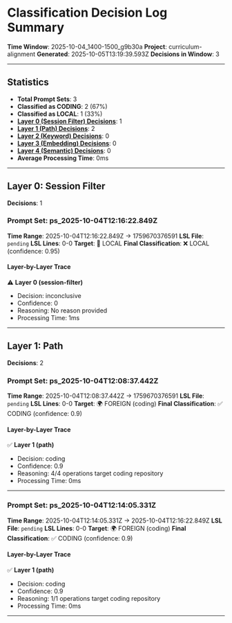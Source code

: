 # Classification Decision Log Summary

**Time Window**: 2025-10-04_1400-1500_g9b30a
**Project**: curriculum-alignment
**Generated**: 2025-10-05T13:19:39.593Z
**Decisions in Window**: 3

---

## Statistics

- **Total Prompt Sets**: 3
- **Classified as CODING**: 2 (67%)
- **Classified as LOCAL**: 1 (33%)
- **[Layer 0 (Session Filter) Decisions](#layer-0-session-filter)**: 1
- **[Layer 1 (Path) Decisions](#layer-1-path)**: 2
- **[Layer 2 (Keyword) Decisions](#layer-2-keyword)**: 0
- **[Layer 3 (Embedding) Decisions](#layer-3-embedding)**: 0
- **[Layer 4 (Semantic) Decisions](#layer-4-semantic)**: 0
- **Average Processing Time**: 0ms

---

## Layer 0: Session Filter

**Decisions**: 1

### Prompt Set: ps_2025-10-04T12:16:22.849Z

**Time Range**: 2025-10-04T12:16:22.849Z → 1759670376591
**LSL File**: `pending`
**LSL Lines**: 0-0
**Target**: 📍 LOCAL
**Final Classification**: ❌ LOCAL (confidence: 0.95)

#### Layer-by-Layer Trace

⚠️ **Layer 0 (session-filter)**
- Decision: inconclusive
- Confidence: 0
- Reasoning: No reason provided
- Processing Time: 1ms

---

## Layer 1: Path

**Decisions**: 2

### Prompt Set: ps_2025-10-04T12:08:37.442Z

**Time Range**: 2025-10-04T12:08:37.442Z → 1759670376591
**LSL File**: `pending`
**LSL Lines**: 0-0
**Target**: 🌍 FOREIGN (coding)
**Final Classification**: ✅ CODING (confidence: 0.9)

#### Layer-by-Layer Trace

✅ **Layer 1 (path)**
- Decision: coding
- Confidence: 0.9
- Reasoning: 4/4 operations target coding repository
- Processing Time: 0ms

---

### Prompt Set: ps_2025-10-04T12:14:05.331Z

**Time Range**: 2025-10-04T12:14:05.331Z → 2025-10-04T12:16:22.849Z
**LSL File**: `pending`
**LSL Lines**: 0-0
**Target**: 🌍 FOREIGN (coding)
**Final Classification**: ✅ CODING (confidence: 0.9)

#### Layer-by-Layer Trace

✅ **Layer 1 (path)**
- Decision: coding
- Confidence: 0.9
- Reasoning: 1/1 operations target coding repository
- Processing Time: 0ms

---

